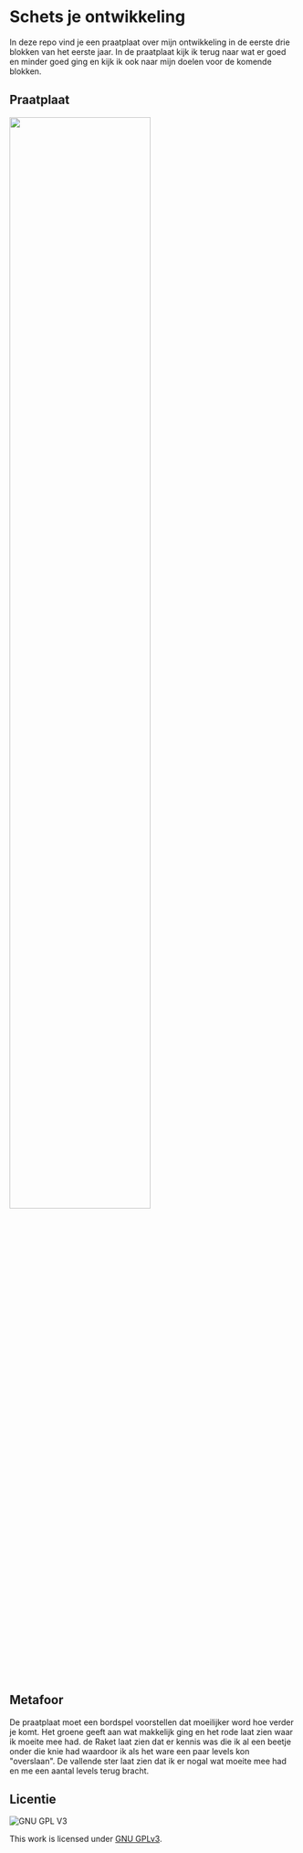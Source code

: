 # Schets je ontwikkeling
In deze repo vind je een praatplaat over mijn ontwikkeling in de eerste drie blokken van het eerste jaar. In de praatplaat kijk ik terug naar wat er goed en minder goed ging en kijk ik ook naar mijn doelen voor de komende blokken.

## Praatplaat
<img src="https://user-images.githubusercontent.com/112857131/213016097-7abffefa-98f7-4a49-9ce1-58d2b8eefe25.jpg" width="70%">

## Metafoor
De praatplaat moet een bordspel voorstellen dat moeilijker word hoe verder je komt. Het groene geeft aan wat makkelijk ging en het rode laat zien waar ik moeite mee had. de Raket laat zien dat er kennis was die ik al een beetje onder die knie had waardoor ik als het ware een paar levels kon "overslaan". De vallende ster laat zien dat ik er nogal wat moeite mee had en me een aantal levels terug bracht.

## Licentie

![GNU GPL V3](https://www.gnu.org/graphics/gplv3-127x51.png)

This work is licensed under [GNU GPLv3](./LICENSE).
